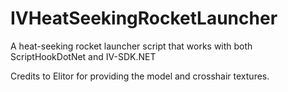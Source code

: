 # IVHeatSeekingRocketLauncher

A heat-seeking rocket launcher script that works with both ScriptHookDotNet and IV-SDK.NET

Credits to Elitor for providing the model and crosshair textures.